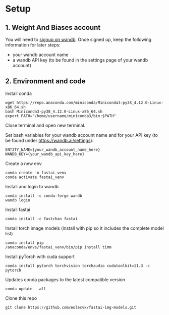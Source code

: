 # Setup

## 1. Weight And Biases account

You will need to [signup on wandb](https://app.wandb.ai/login?signup=true).
Once signed up, keep the following information for later steps:
  * your wandb account name
  * a wandb API key (to be found in the settings page of your wandb account)

## 2. Environment and code 

Install conda
```
wget https://repo.anaconda.com/miniconda/Miniconda3-py38_4.12.0-Linux-x86_64.sh
bash Miniconda3-py38_4.12.0-Linux-x86_64.sh
export PATH="/home/username/miniconda3/bin:$PATH"
```
Close terminal and open new terminal.

Set bash variables for your wandb account name and for your API key (to be found under https://wandb.ai/settings):
```
ENTITY_NAME={your_wandb_account_name_here}
WANDB_KEY={your_wandb_api_key_here}
```

Create a new env
```
conda create -n fastai_venv
conda activate fastai_venv
```

Install and login to wandb
```
conda install -c conda-forge wandb
wandb login
```

Install fastai
```
conda install -c fastchan fastai
```

Install torch image models (install with pip so it includes the complete model list) 
```
conda install pip
/anaconda/envs/fastai_venv/bin/pip install timm
```

Install pyTorch with cuda support
```
conda install pytorch torchvision torchaudio cudatoolkit=11.3 -c pytorch
```

Updates conda packages to the latest compatible version
```
conda update --all
```

Clone this repo
```
git clone https://github.com/eolecvk/fastai-img-models.git
```

